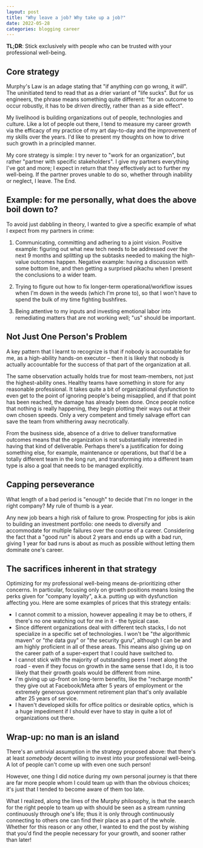 ```yaml
---
layout: post
title: "Why leave a job? Why take up a job?"
date: 2022-05-28
categories: blogging career
---
```

**TL;DR**: Stick exclusively with people who can be trusted with your professional well-being.

## Core strategy
Murphy's Law is an adage stating that "if anything *can* go wrong, it *will*". The uninitiated tend to read that as a drier variant of "life sucks". But for us engineers, the phrase means something quite different: "for an outcome to occur robustly, it has to be *driven* directly, rather than as a side effect".

My livelihood is building organizations out of people, technologies and culture. Like a lot of people out there, I tend to measure my career growth via the efficacy of my practice of my art day-to-day and the improvement of my skills over the years. I'd like to present my thoughts on how to drive such growth in a principled manner.

My core strategy is simple: I try never to "work for an organization", but rather "partner with specific stakeholders". I give my partners everything I've got and more; I expect in return that they effectively act to further my well-being. If the partner proves unable to do so, whether through inability or neglect, I leave. The End.

## Example: for me personally, what does the above boil down to?
To avoid just dabbling in theory, I wanted to give a specific example of what I expect from my partners in crime:

1. Communicating, committing and adhering to a joint vision. Positive example: figuring out what new tech needs to be addressed over the next 9 months and splitting up the subtasks needed to making the high-value outcomes happen. Negative example: having a discussion with some bottom line, and then getting a surprised pikachu when I present the conclusions to a wider team.

2. Trying to figure out how to fix longer-term operational/workflow issues when I'm down in the weeds (which I'm prone to), so that I won't have to spend the bulk of my time fighting bushfires.

3. Being attentive to my inputs and investing emotional labor into remediating matters that are not working well; "us" should be important.

## Not Just One Person's Problem
A key pattern that I learnt to recognize is that if nobody is accountable for me, as a high-ability hands-on executor – then it is likely that nobody is actually accountable for the success of that part of the organization at all.

The same observation actually holds true for most team-members, not just the highest-ability ones. Healthy teams have something in store for any reasonable professional. It takes quite a bit of organizational dysfunction to even get to the point of ignoring people's being misapplied, and if that point has been reached, the damage has already been done. Once people notice that nothing is really happening, they begin plotting their ways out at their own chosen speeds. Only a very competent and timely salvage effort can save the team from whithering away necrotically. 

From the business side, absence of a drive to deliver transformative outcomes means that the organization is not substantially interested in having that kind of deliverable. Perhaps there's a justification for doing something else, for example, maintenance or operations, but that'd be a totally different team in the long run, and transforming into a different team type is also a goal that needs to be managed explicitly.

## Capping perseverance
What length of a bad period is "enough" to decide that I'm no longer in the right company? My rule of thumb is a year. 

Any new job bears a high risk of failure to grow. Prospecting for jobs is akin to building an investment portfolio: one needs to diversify and accommodate for multiple failures over the course of a career. Considering the fact that a "good run" is about 2 years and ends up with a bad run, giving 1 year for bad runs is about as much as possible without letting them dominate one's career.

## The sacrifices inherent in that strategy
Optimizing for my professional well-being means de-prioritizing other concerns. In particular, focusing only on growth positions means losing the perks given for "company loyalty", a.k.a. putting up with dysfunction affecting you. Here are some examples of prices that this strategy entails:

- I cannot commit to a mission, however appealing it may be to others, if there's no one watching out for me in it - the typical case.
- Since different organizations deal with different tech stacks, I do not specialize in a specific set of technologies. I won't be "*the* algorithmic maven" or "*the* data guy" or "*the* security guru", although I can be and am highly proficient in all of these areas. This means also giving up on the career path of a super-expert that I could have switched to.
- I cannot stick with the majority of outstanding peers I meet along the road - even if they focus on growth in the same sense that I do,  it is too likely that their growth goals would be different from mine.
- I'm giving up up-front on long-term benefits, like the "recharge month" they give out at Facebook/Meta after 5 years of employment or the extremely generous government retirement plan that's only available after 25 years of service.
- I haven't developed skills for office politics or desirable optics, which is a huge impediment if I should ever have to stay in quite a lot of organizations out there.

## Wrap-up: no man is an island
There's an untrivial assumption in the strategy proposed above: that there's at least *somebody* decent willing to invest into your professional well-being. A lot of people can't come up with even one such person!

However, one thing I did notice during my own personal journey is that there are far more people whom I could team up with than the obvious choices; it's just that I tended to become aware of them too late.

What I realized, along the lines of the Murphy philosophy, is that the search for the right people to team up with should be seen as a stream running continuously through one's life; thus it is only through continuously connecting to others one can find their place as a part of the whole. Whether for this reason or any other, I wanted to end the post by wishing that you'd find the people necessary for your growth, and sooner rather than later!

